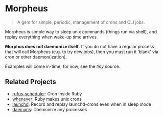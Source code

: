# Morpheus

> A gem for simple, periodic, management of crons and CLI jobs.

Morpheus is simple way to sleep unix commands (things run via shell), and 
replay everything when wake-up time arrives. 

**Morphus does not daemonize itself**.  If you do not have a regular process 
that will call Morpheus (e.g. to try new jobs), then you  must run it 'blank' via cron 
or other daemon(ization).

Examples will come in-time; for now, see the *tiny* source.

## Related Projects

* [rufus-scheduler](https://github.com/jmettraux/rufus-scheduler): Cron Inside Ruby
* [whenever](https://github.com/javan/whenever): Ruby makes unix crons
* [launchd](http://nb.nathanamy.org/2012/07/schedule-jobs-using-launchd/): Record and replay launchd-crons even when in sleep mode
* [daemons](http://daemons.rubyforge.org/): Daemonize any processes
